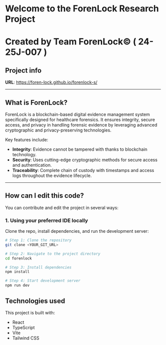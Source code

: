 # Welcome to the ForenLock Research Project
# Created by Team ForenLock© ( 24-25J-007 )

## Project info

**URL**: https://foren-lock.github.io/forenlock-s/

---

## What is ForenLock?

ForenLock is a blockchain-based digital evidence management system specifically designed for healthcare forensics. It ensures integrity, secure access, and privacy in handling forensic evidence by leveraging advanced cryptographic and privacy-preserving technologies.

Key features include:

- **Integrity**: Evidence cannot be tampered with thanks to blockchain technology.
- **Security**: Uses cutting-edge cryptographic methods for secure access and authentication.
- **Traceability**: Complete chain of custody with timestamps and access logs throughout the evidence lifecycle.

---

## How can I edit this code?

You can contribute and edit the project in several ways:

### 1. Using your preferred IDE locally

Clone the repo, install dependencies, and run the development server:

```sh
# Step 1: Clone the repository
git clone <YOUR_GIT_URL>

# Step 2: Navigate to the project directory
cd forenlock

# Step 3: Install dependencies
npm install

# Step 4: Start development server
npm run dev
```

## Technologies used

This project is built with:

- React
- TypeScript
- Vite
- Tailwind CSS
